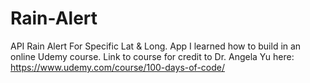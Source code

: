 # Rain-Alert
API Rain Alert For Specific Lat & Long. 
App I learned how to build in an online Udemy course. 
Link to course for credit to Dr. Angela Yu here: https://www.udemy.com/course/100-days-of-code/
